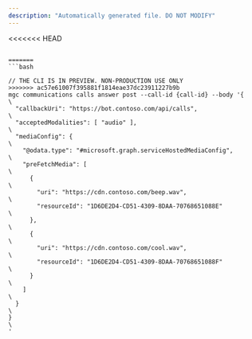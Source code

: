 ```yaml
---
description: "Automatically generated file. DO NOT MODIFY"
---
```


<<<<<<< HEAD
```cli

=======
```bash

// THE CLI IS IN PREVIEW. NON-PRODUCTION USE ONLY
>>>>>>> ac57e61007f395881f1814eae37dc23911227b9b
mgc communications calls answer post --call-id {call-id} --body '{\
  "callbackUri": "https://bot.contoso.com/api/calls",\
  "acceptedModalities": [ "audio" ],\
  "mediaConfig": {\
    "@odata.type": "#microsoft.graph.serviceHostedMediaConfig",\
    "preFetchMedia": [\
      {\
        "uri": "https://cdn.contoso.com/beep.wav",\
        "resourceId": "1D6DE2D4-CD51-4309-8DAA-70768651088E"\
      },\
      {\
        "uri": "https://cdn.contoso.com/cool.wav",\
        "resourceId": "1D6DE2D4-CD51-4309-8DAA-70768651088F"\
      }\
    ]\
  }\
}\
'

```